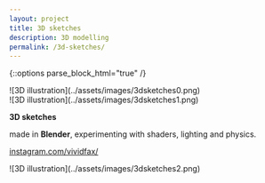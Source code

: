 ```yaml
---
layout: project
title: 3D sketches
description: 3D modelling
permalink: /3d-sketches/
---
```

{::options parse_block_html="true" /}

<div class="col-12 col-md-6 mb-5">
![3D illustration](../assets/images/3dsketches0.png)
</div>
<div class="col-12 col-md-6 mb-5">
![3D illustration](../assets/images/3dsketches1.png)
</div>

<div class="col-12 offset-sm-0 col-md-8 offset-md-2 col-lg-6 offset-lg-3 vertical-center">

**3D sketches**

<div class="indent">

made in **Blender**, experimenting with shaders, lighting and physics.

[instagram.com/vividfax/](https://www.instagram.com/vividfax/)

</div>

</div>

<div class="col-12 mt-5">
![3D illustration](../assets/images/3dsketches2.png)
</div>
